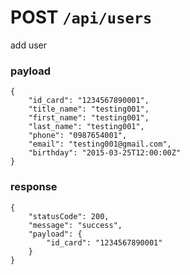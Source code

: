 # POST `/api/users`
add user

### payload
```
{
    "id_card": "1234567890001",
    "title_name": "testing001",
    "first_name": "testing001",
    "last_name": "testing001",
    "phone": "0987654001",
    "email": "testing001@gmail.com",
    "birthday": "2015-03-25T12:00:00Z"
}
```

### response
```
{
    "statusCode": 200,
    "message": "success",
    "payload": {
        "id_card": "1234567890001"
    }
}
```
